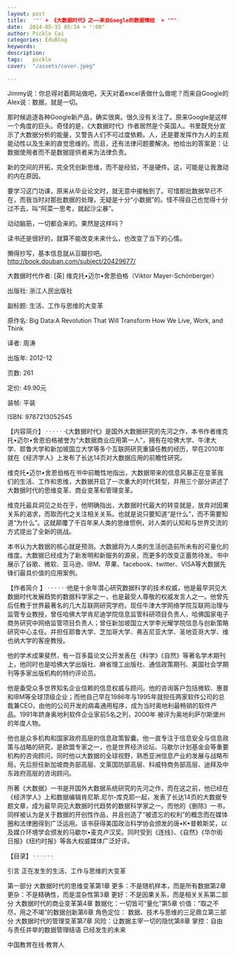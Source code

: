 ```yaml
---
layout: post  
title:  '"' + 《大数据时代》之——来自Google的数据情结  + '"'
date:  2014-05-15 05:34 + ":00" 
author: Pickle Cai  
categories: EduBlog  
keywords: 
description:   
tags:	pickle   
cover:  "/assets/cover.jpeg"  

---  
```

    
Jimmy说：你总得对着网站做吧，天天对着excel表做什么做呢？而来自Google的Alex说：数据，就是一切。

那时候追逐各种Google新产品，确实很爽。很久没有关注了。原来Google是这样一个角度的巨头。奇怪的是，《大数据时代》作者居然是个英国人。书里既充分宣示了大数据分析的能量，又警告人们不可过度依赖。人，还是要发挥作为人的主观能动性以及生来的直觉思维的。而且，还有法律问题要解决。他给出的答案是：让数据使用者而不是数据提供者来为法律负责。

新的空间的开拓，完全凭创新思维，而不是经验，不是硬件。这，可能是让我激动的内在原因。

要学习这门功课，原来从毕业论文时，就无意中接触到了。可惜那批数据早已不在，而我当时对那批数据的处理，无疑是十分“小数据”的。怪不得自己也觉得十分过不去，叫“阿菜一思考，就起沙尘暴”。

动动脑筋，一切都会来的。果然是这样吗？

读书还是很好的，就算不能改变未来什么，也改变了当下的心情。

懒得抄写，基本信息就从豆瓣抄吧。http://book.douban.com/subject/20429677/

大数据时代作者: [英] 维克托•迈尔•舍恩伯格（Viktor Mayer-Schönberger） 

出版社: 浙江人民出版社

副标题: 生活、工作与思维的大变革

原作名: Big Data:A Revolution That Will Transform How We Live, Work, and Think

译者: 周涛 

出版年: 2012-12

页数: 261

定价: 49.90元

装帧: 平装

ISBN: 9787213052545

【内容简介】  · · · · · ·《大数据时代》是国外大数据研究的先河之作，本书作者维克托•迈尔•舍恩伯格被誉为“大数据商业应用第一人”，拥有在哈佛大学、牛津大学、耶鲁大学和新加坡国立大学等多个互联网研究重镇任教的经历，早在2010年就在《经济学人》上发布了长达14页对大数据应用的前瞻性研究。

维克托•迈尔•舍恩伯格在书中前瞻性地指出，大数据带来的信息风暴正在变革我们的生活、工作和思维，大数据开启了一次重大的时代转型，并用三个部分讲述了大数据时代的思维变革、商业变革和管理变革。

维克托最具洞见之处在于，他明确指出，大数据时代最大的转变就是，放弃对因果关系的渴求，而取而代之关注相关关系。也就是说只要知道“是什么”，而不需要知道“为什么”。这就颠覆了千百年来人类的思维惯例，对人类的认知和与世界交流的方式提出了全新的挑战。

本书认为大数据的核心就是预测。大数据将为人类的生活创造前所未有的可量化的维度。大数据已经成为了新发明和新服务的源泉，而更多的改变正蓄势待发。书中展示了谷歌、微软、亚马逊、IBM、苹果、facebook、twitter、VISA等大数据先锋们最具价值的应用案例。

【作者简介 】 · · · · · ·他是十余年潜心研究数据科学的技术权威，他是最早洞见大数据时代发展趋势的数据科学家之一，也是最受人尊敬的权威发言人之一。他曾先后任教于世界最著名的几大互联网研究学府。现任牛津大学网络学院互联网治理与监管专业教授，曾任哈佛大学肯尼迪学院信息监管科研项目负责人，哈佛国家电子商务研究中网络监管项目负责人；曾任新加坡国立大学李光耀学院信息与创新策略研究中心主任。并担任耶鲁大学、芝加哥大学、弗吉尼亚大学、圣地亚哥大学、维也纳大学的客座教授。

他的学术成果斐然，有一百多篇论文公开发表在《科学》《自然》等著名学术期刊上，他同时也是哈佛大学出版社、麻省理工出版社、通信政策期刊、美国社会学期刊等多家出版机构的特约评论员。

他是备受众多世界知名企业信赖的信息权威与顾问。他的咨询客户包括微软、惠普和IBM等全球顶级企业；而他自己早在1986年与1995年就担任两家软件公司的总裁兼CEO，由他的公司开发的病毒通用程序，成为当时奥地利最畅销的软件产品。1991年跻身奥地利软件企业家前5名之列，2000年 被评为奥地利萨尔斯堡州的年度人物。

他也是众多机构和国家政府高层的信息政策智囊。他一直专注于信息安全与信息政策与战略的研究，是欧盟专家之一，也是世界经济论坛、马歇尔计划基金会等重要机构的咨询顾问，同时他以大数据的全球视野，熟悉亚洲信息产业的发展与战略布局，先后担任新加坡商务部高层、文莱国防部高层、科威特商务部高层、迪拜及中东政府高层的咨询顾问。

所著《大数据》一书是开国外大数据系统研究的先河之作，而在这之前，他已经在《经济学人》上和数据编辑肯尼斯.尼尔-库克耶一起，发表了长达14页的大数据专题文章，成为最早洞见大数据时代趋势的数据科学家之一。而他的《删除》一书，同样被认为是关于数据的开创性作品，并且创造了“被遗忘的权利”的概念而在媒体圈和法律圈得到广泛运用。该书获得美国政治科学协会颁发的唐•K•普赖斯奖，以及媒介环境学会颁发的马歇尔•麦克卢汉奖。同时受到《连线》、《自然》《华尔街日报》《纽约时报》等各大权威媒体广泛好评。





【目录】  · · · · · ·

引言 正在发生的生活、工作与思维的大变革

第一部分 大数据时代的思维变革第1章 更多：不是随机样本，而是所有数据第2章 更杂：不是精确性，而是混杂性第3章 更好：不是因果关系，而是相关关系第二部分 大数据时代的商业变革第4章 数据化：一切皆可“量化”第5章 价值：“取之不尽，用之不竭”的数据创新第6章 角色定位： 数据、技术与思维的三足鼎立第三部分 大数据时代的管理变革第7章 风险：让数据主宰一切的隐忧第8章 掌控：自由与责任并举的数据管理结语 已经发生的未来

		    
 中国教育在线·教育人

